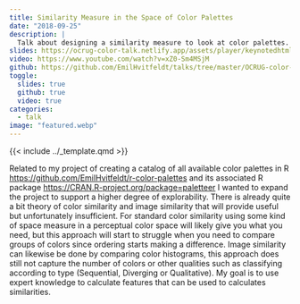 ```yaml
---
title: Similarity Measure in the Space of Color Palettes
date: "2018-09-25"
description: |
  Talk about designing a similarity measure to look at color palettes.
slides: https://ocrug-color-talk.netlify.app/assets/player/keynotedhtmlplayer
video: https://www.youtube.com/watch?v=xZ0-Sm4MSjM
github: https://github.com/EmilHvitfeldt/talks/tree/master/OCRUG-color-talk
toggle:
  slides: true
  github: true
  video: true
categories:
  - talk
image: "featured.webp"
---
```


{{< include ../_template.qmd >}}

Related to my project of creating a catalog of all available color palettes in R https://github.com/EmilHvitfeldt/r-color-palettes and its associated R package https://CRAN.R-project.org/package=paletteer I wanted to expand the project to support a higher degree of explorability. There is already quite a bit theory of color similarity and image similarity that will provide useful but unfortunately insufficient. For standard color similarity using some kind of space measure in a perceptual color space will likely give you what you need, but this approach will start to struggle when you need to compare groups of colors since ordering starts making a difference. Image similarity can likewise be done by comparing color histograms, this approach does still not capture the number of colors or other qualities such as classifying according to type (Sequential, Diverging or Qualitative). My goal is to use expert knowledge to calculate features that can be used to calculates similarities.
